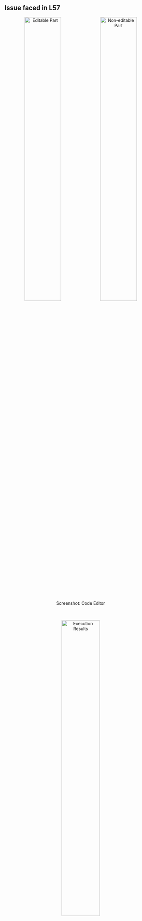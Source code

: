 ## Issue faced in L57

 <div align="center">
        <img width="49%" alt="Editable Part" src="https://user-images.githubusercontent.com/110342305/210243602-3110f9ff-d174-4cff-853e-e627eaa7730f.png"/>
        <img width="49%" alt="Non-editable Part" src="https://user-images.githubusercontent.com/110342305/210243581-d6fac836-1d2e-4a82-9eec-b503d6aadac8.png"/>
</div>
<p align = "center"> Screenshot: Code Editor </p>
<br> <br> 

<div align="center">
<img width="50%" alt="Execution Results" src="https://user-images.githubusercontent.com/110342305/210243606-2c1a5e2f-d8bc-467a-b6e3-48b5f2402df2.png">
</div>
<p align = "center"> Screenshot: Execution Results </p>

<br> 

<b> Note:</b> You may face above mentioned issue in L57, this because of the non-editable part in the code editor (having red background).
  Hope Codetantra will fix it soon.
